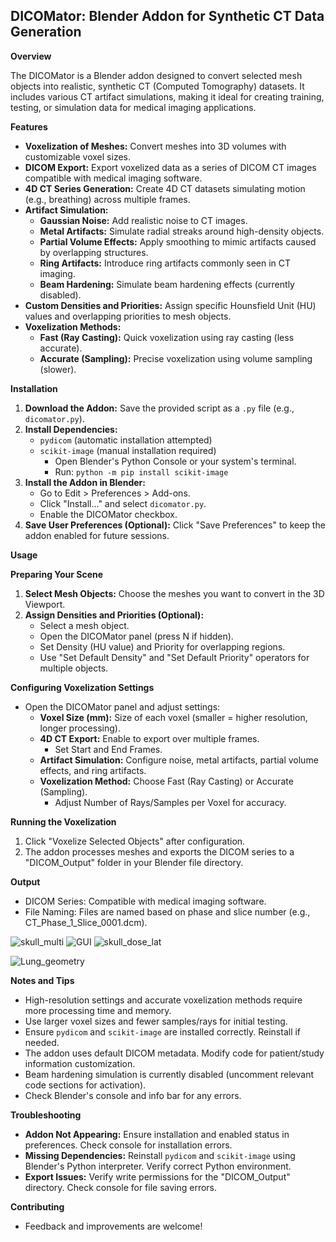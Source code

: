
## DICOMator: Blender Addon for Synthetic CT Data Generation

**Overview**

The DICOMator is a Blender addon designed to convert selected mesh objects into realistic, synthetic CT (Computed Tomography) datasets. It includes various CT artifact simulations, making it ideal for creating training, testing, or simulation data for medical imaging applications.

**Features**

* **Voxelization of Meshes:** Convert meshes into 3D volumes with customizable voxel sizes.
* **DICOM Export:** Export voxelized data as a series of DICOM CT images compatible with medical imaging software.
* **4D CT Series Generation:** Create 4D CT datasets simulating motion (e.g., breathing) across multiple frames.
* **Artifact Simulation:**
    * **Gaussian Noise:** Add realistic noise to CT images.
    * **Metal Artifacts:** Simulate radial streaks around high-density objects.
    * **Partial Volume Effects:** Apply smoothing to mimic artifacts caused by overlapping structures.
    * **Ring Artifacts:** Introduce ring artifacts commonly seen in CT imaging.
    * **Beam Hardening:** Simulate beam hardening effects (currently disabled).
* **Custom Densities and Priorities:** Assign specific Hounsfield Unit (HU) values and overlapping priorities to mesh objects.
* **Voxelization Methods:**
    * **Fast (Ray Casting):** Quick voxelization using ray casting (less accurate).
    * **Accurate (Sampling):** Precise voxelization using volume sampling (slower).

**Installation**

1. **Download the Addon:** Save the provided script as a `.py` file (e.g., `dicomator.py`).
2. **Install Dependencies:**
    * `pydicom` (automatic installation attempted)
    * `scikit-image` (manual installation required)
        * Open Blender's Python Console or your system's terminal.
        * Run: `python -m pip install scikit-image`
3. **Install the Addon in Blender:**
    * Go to Edit > Preferences > Add-ons.
    * Click "Install..." and select `dicomator.py`.
    * Enable the DICOMator checkbox.
4. **Save User Preferences (Optional):** Click "Save Preferences" to keep the addon enabled for future sessions.

**Usage**

**Preparing Your Scene**

1. **Select Mesh Objects:** Choose the meshes you want to convert in the 3D Viewport.
2. **Assign Densities and Priorities (Optional):**
    * Select a mesh object.
    * Open the DICOMator panel (press N if hidden).
    * Set Density (HU value) and Priority for overlapping regions.
    * Use "Set Default Density" and "Set Default Priority" operators for multiple objects.

**Configuring Voxelization Settings**

* Open the DICOMator panel and adjust settings:
    * **Voxel Size (mm):** Size of each voxel (smaller = higher resolution, longer processing).
    * **4D CT Export:** Enable to export over multiple frames.
        * Set Start and End Frames.
    * **Artifact Simulation:** Configure noise, metal artifacts, partial volume effects, and ring artifacts.
    * **Voxelization Method:** Choose Fast (Ray Casting) or Accurate (Sampling).
        * Adjust Number of Rays/Samples per Voxel for accuracy.

**Running the Voxelization**

1. Click "Voxelize Selected Objects" after configuration.
2. The addon processes meshes and exports the DICOM series to a "DICOM_Output" folder in your Blender file directory.

**Output**

* DICOM Series: Compatible with medical imaging software.
* File Naming: Files are named based on phase and slice number (e.g., CT_Phase_1_Slice_0001.dcm).

![skull_multi](https://github.com/user-attachments/assets/b1c62567-4189-4a66-812f-005b57629184)
![GUI](https://github.com/user-attachments/assets/55b11a36-33bb-4c42-84bc-facb3e311efd)
![skull_dose_lat](https://github.com/user-attachments/assets/eca22ede-4a6f-47ca-a82c-e53dccb0649d)

![Lung_geometry](https://github.com/user-attachments/assets/8eb7a3ce-fbaf-4d7d-b70d-33e7b808e0fd)

**Notes and Tips**

* High-resolution settings and accurate voxelization methods require more processing time and memory.
* Use larger voxel sizes and fewer samples/rays for initial testing.
* Ensure `pydicom` and `scikit-image` are installed correctly. Reinstall if needed.
* The addon uses default DICOM metadata. Modify code for patient/study information customization.
* Beam hardening simulation is currently disabled (uncomment relevant code sections for activation).
* Check Blender's console and info bar for any errors.

**Troubleshooting**

* **Addon Not Appearing:** Ensure installation and enabled status in preferences. Check console for installation errors.
* **Missing Dependencies:** Reinstall `pydicom` and `scikit-image` using Blender's Python interpreter. Verify correct Python environment.
* **Export Issues:** Verify write permissions for the "DICOM_Output" directory. Check console for file saving errors.

**Contributing**

* Feedback and improvements are welcome!
